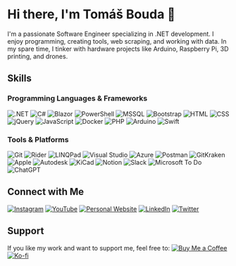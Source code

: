 # Hi there, I'm Tomáš Bouda 👋

I'm a passionate Software Engineer specializing in .NET development. I enjoy programming, creating tools, web scraping, and working with data. In my spare time, I tinker with hardware projects like Arduino, Raspberry Pi, 3D printing, and drones.

## Skills

### Programming Languages & Frameworks
![.NET](https://img.shields.io/badge/-.NET-000?style=flat&logo=dotnet)
![C#](https://img.shields.io/badge/-C%23-000?style=flat&logo=c-sharp)
![Blazor](https://img.shields.io/badge/-Blazor-000?style=flat&logo=blazor)
![PowerShell](https://img.shields.io/badge/-PowerShell-000?style=flat&logo=powershell)
![MSSQL](https://img.shields.io/badge/-MSSQL-000?style=flat&logo=microsoft-sql-server)
![Bootstrap](https://img.shields.io/badge/-Bootstrap-000?style=flat&logo=bootstrap)
![HTML](https://img.shields.io/badge/-HTML-000?style=flat&logo=html5)
![CSS](https://img.shields.io/badge/-CSS-000?style=flat&logo=css3)
![jQuery](https://img.shields.io/badge/-jQuery-000?style=flat&logo=jquery)
![JavaScript](https://img.shields.io/badge/-JavaScript-000?style=flat&logo=javascript)
![Docker](https://img.shields.io/badge/-Docker-000?style=flat&logo=docker)
![PHP](https://img.shields.io/badge/-PHP-000?style=flat&logo=php)
![Arduino](https://img.shields.io/badge/-Arduino-000?style=flat&logo=arduino)
![Swift](https://img.shields.io/badge/-Swift-000?style=flat&logo=swift)

### Tools & Platforms
![Git](https://img.shields.io/badge/-Git-000?style=flat&logo=git)
![Rider](https://img.shields.io/badge/-Rider-000?style=flat&logo=JetBrains)
![LINQPad](https://img.shields.io/badge/-LINQPad-000?style=flat&logo=LINQPad)
![Visual Studio](https://img.shields.io/badge/-Visual%20Studio-000?style=flat&logo=visual-studio)
![Azure](https://img.shields.io/badge/-Azure-000?style=flat&logo=microsoft-azure)
![Postman](https://img.shields.io/badge/-Postman-000?style=flat&logo=postman)
![GitKraken](https://img.shields.io/badge/-GitKraken-000?style=flat&logo=gitkraken)
![Apple](https://img.shields.io/badge/-Apple-000?style=flat&logo=apple)
![Autodesk](https://img.shields.io/badge/-Autodesk-000?style=flat&logo=autodesk)
![KiCad](https://img.shields.io/badge/-KiCad-000?style=flat&logo=kicad)
![Notion](https://img.shields.io/badge/-Notion-000?style=flat&logo=notion)
![Slack](https://img.shields.io/badge/-Slack-000?style=flat&logo=slack)
![Microsoft To Do](https://img.shields.io/badge/-Microsoft%20To%20Do-000?style=flat&logo=microsoft-to-do)
![ChatGPT](https://img.shields.io/badge/-ChatGPT-000?style=flat&logo=openai)

<!--
## GitHub Stats
![Tomáš's GitHub stats](https://github-readme-stats.vercel.app/api?username=tomasbouda&show_icons=true&theme=radical)

## Top Languages
![Top Languages](https://github-readme-stats.vercel.app/api/top-langs/?username=tomasbouda&layout=compact&theme=radical)
-->

## Connect with Me
[![Instagram](https://img.shields.io/badge/-Instagram-000?style=flat&logo=instagram)](https://www.instagram.com/tomlabscz/)
[![YouTube](https://img.shields.io/badge/-YouTube-000?style=flat&logo=youtube)](https://www.youtube.com/channel/UCRKaOWiIoZM1fraciiL_uBQ)
[![Personal Website](https://img.shields.io/badge/-Website-000?style=flat&logo=google-chrome)](https://tomasbouda.cz/)
[![LinkedIn](https://img.shields.io/badge/-LinkedIn-000?style=flat&logo=linkedin)](https://cz.linkedin.com/in/tbouda)
[![Twitter](https://img.shields.io/badge/-Twitter-000?style=flat&logo=twitter)](https://twitter.com/TommyBouda)

## Support
If you like my work and want to support me, feel free to:
[![Buy Me a Coffee](https://img.shields.io/badge/-Buy%20Me%20a%20Coffee-000?style=flat&logo=buy-me-a-coffee)](https://buymeacoffee.com/tomasbouda)
[![Ko-fi](https://img.shields.io/badge/Ko--fi-FF5E5B?style=flat&logo=ko-fi&logoColor=white)](https://ko-fi.com/tomasbouda)
